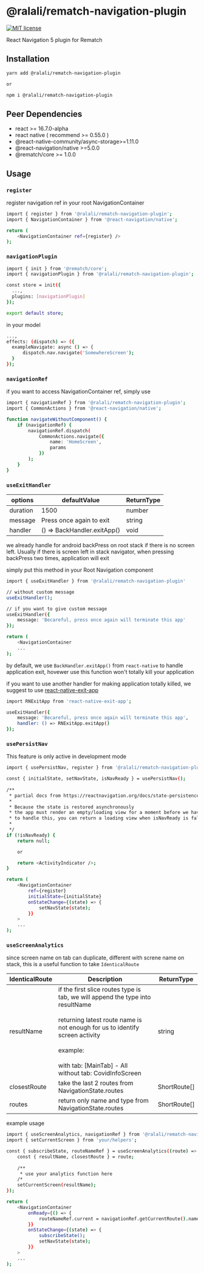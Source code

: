 # @ralali/rematch-navigation-plugin
[![MIT license](https://img.shields.io/badge/License-MIT-blue.svg)](https://lbesson.mit-license.org/)

React Navigation 5 plugin for Rematch

## Installation
```sh
yarn add @ralali/rematch-navigation-plugin

or

npm i @ralali/rematch-navigation-plugin
```

## Peer Dependencies

- react >= 16.7.0-alpha
- react native ( recommend >= 0.55.0 )
- @react-native-community/async-storage>=1.11.0
- @react-navigation/native >=5.0.0
- @rematch/core >= 1.0.0

## Usage

### `register`

register navigation ref in your root NavigationContainer

```sh
import { register } from '@ralali/rematch-navigation-plugin';
import { NavigationContainer } from '@react-navigation/native';

return (
    <NavigationContainer ref={register} />
);
```

### `navigationPlugin`

```sh
import { init } from '@rematch/core';
import { navigationPlugin } from '@ralali/rematch-navigation-plugin';

const store = init({
  ...,
  plugins: [navigationPlugin]
});

export default store;
```

in your model

```sh
...,
effects: (dispatch) => ({
  exampleNavigate: async () => {
      dispatch.nav.navigate('SomewhereScreen');
  }
});
```

### `navigationRef`

if you want to access NavigationContainer ref, simply use

```sh
import { navigationRef } from '@ralali/rematch-navigation-plugin';
import { CommonActions } from '@react-navigation/native';

function navigateWithoutComponent() {
    if (navigationRef) {
        navigationRef.dispatch(
            CommonActions.navigate({
                name: 'HomeScreen',
                params
            })
        );
    }
}
```

### `useExitHandler`

| options 	| defaultValue                	| ReturnType 	|
|---------	|-----------------------------	|--------------	|
| duration 	| 1500    	                    | number 	    |
| message 	| Press once again to exit    	| string 	    |
| handler 	| () => BackHandler.exitApp() 	| void   	    |

we already handle for android backPress on root stack if there is no screen left.
Usually if there is screen left in stack navigator, when pressing backPress two times, application will exit

simply put this method in your Root Navigation component

```sh
import { useExitHandler } from '@ralali/rematch-navigation-plugin'

// without custom message
useExitHandler();

// if you want to give custom message
useExitHandler({
    message: 'Becareful, press once again will terminate this app'
});

return (
    <NavigationContainer
    ...
);
```

by default, we use `BackHandler.exitApp()` from `react-native` to handle application exit, hovewer use this function won't totally kill your application

if you want to use another handler for making application totally killed, we suggest to use [react-native-exit-app](https://github.com/wumke/react-native-exit-app)

```sh
import RNExitApp from 'react-native-exit-app';

useExitHandler({
    message: 'Becareful, press once again will terminate this app',
    handler: () => RNExitApp.exitApp()
});
```
 
### `usePersistNav`

This feature is only active in development mode

```sh
import { usePersistNav, register } from '@ralali/rematch-navigation-plugin';

const { initialState, setNavState, isNavReady } = usePersistNav();
  
/**
 * partial docs from https://reactnavigation.org/docs/state-persistence/
 *
 * Because the state is restored asynchronously
 * the app must render an empty/loading view for a moment before we have the initial state
 * to handle this, you can return a loading view when isNavReady is false:
 *
 */
if (!isNavReady) {
    return null;

    or

    return <ActivityIndicator />;
}

return (
    <NavigationContainer
        ref={register}
        initialState={initialState}
        onStateChange={(state) => {
            setNavState(state);
        }}
    >
    ...
);
```

### `useScreenAnalytics`

since screen name on tab can duplicate, different with screne name on stack, this is a useful function to take `IdenticalRoute`

| IdenticalRoute 	| Description                                                                                                                                                                                                                                         	| ReturnType   	|
|----------------	|-----------------------------------------------------------------------------------------------------------------------------------------------------------------------------------------------------------------------------------------------------	|--------------	|
| resultName     	| if the first slice routes type is tab, we will append the type into resultName<br><br>returning latest route name is not enough for us to identify screen activity<br><br>example:<br><br>with tab: [MainTab] - All<br>without tab: CovidInfoScreen 	| string       	|
| closestRoute   	| take the last 2 routes from NavigationState.routes                                                                                                                                                                                                  	| ShortRoute[] 	|
| routes         	| return only name and type from NavigationState.routes                                                                                                                                                                                               	| ShortRoute[] 	|

example usage

```sh
import { useScreenAnalytics, navigationRef } from '@ralali/rematch-navigation-plugin';
import { setCurrentScreen } from 'your/helpers';

const { subscribeState, routeNameRef } = useScreenAnalytics((route) => {
    const { resultName, closestRoute } = route;
    
    /**
     * use your analytics function here
    /*
    setCurrentScreen(resultName);
});

return (
    <NavigationContainer
        onReady={() => {
            routeNameRef.current = navigationRef.getCurrentRoute().name;
        }}
        onStateChange={(state) => {
            subscribeState();
            setNavState(state);
        }}
    >
    ...
);
```
